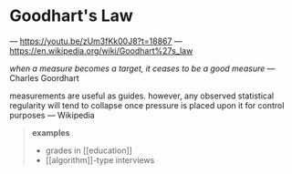 # Goodhart's Law

&mdash; <https://youtu.be/zUm3fKk00J8?t=18867> &mdash; <https://en.wikipedia.org/wiki/Goodhart%27s_law>

_when a measure becomes a target, it ceases to be a good measure_ &mdash; Charles Goordhart

measurements are useful as guides. however, any observed statistical regularity will tend to collapse once pressure is placed upon it for control purposes &mdash; Wikipedia

> **examples**
>
> - grades in [[education]]
> - [[algorithm]]-type interviews
